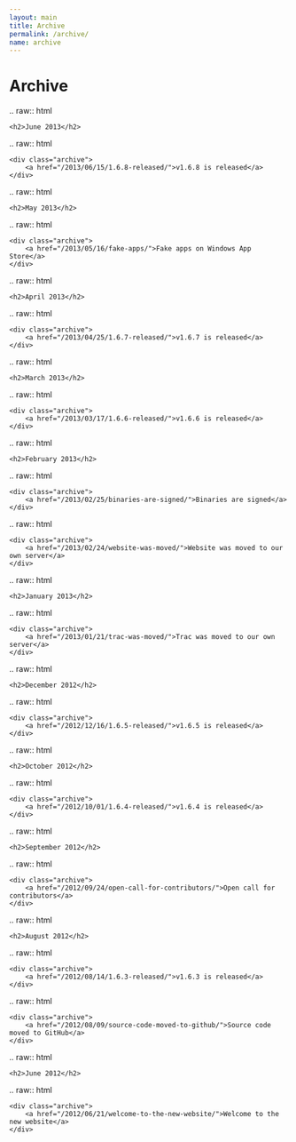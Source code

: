 ```yaml
---
layout: main
title: Archive
permalink: /archive/
name: archive
---
```


Archive
=======

.. raw:: html

    <h2>June 2013</h2>
.. raw:: html

    <div class="archive">
        <a href="/2013/06/15/1.6.8-released/">v1.6.8 is released</a>
    </div>
.. raw:: html

    <h2>May 2013</h2>
.. raw:: html

    <div class="archive">
        <a href="/2013/05/16/fake-apps/">Fake apps on Windows App Store</a>
    </div>
.. raw:: html

    <h2>April 2013</h2>
.. raw:: html

    <div class="archive">
        <a href="/2013/04/25/1.6.7-released/">v1.6.7 is released</a>
    </div>
.. raw:: html

    <h2>March 2013</h2>
.. raw:: html

    <div class="archive">
        <a href="/2013/03/17/1.6.6-released/">v1.6.6 is released</a>
    </div>
.. raw:: html

    <h2>February 2013</h2>
.. raw:: html

    <div class="archive">
        <a href="/2013/02/25/binaries-are-signed/">Binaries are signed</a>
    </div>
.. raw:: html

    <div class="archive">
        <a href="/2013/02/24/website-was-moved/">Website was moved to our own server</a>
    </div>
.. raw:: html

    <h2>January 2013</h2>
.. raw:: html

    <div class="archive">
        <a href="/2013/01/21/trac-was-moved/">Trac was moved to our own server</a>
    </div>
.. raw:: html

    <h2>December 2012</h2>
.. raw:: html

    <div class="archive">
        <a href="/2012/12/16/1.6.5-released/">v1.6.5 is released</a>
    </div>
.. raw:: html

    <h2>October 2012</h2>
.. raw:: html

    <div class="archive">
        <a href="/2012/10/01/1.6.4-released/">v1.6.4 is released</a>
    </div>
.. raw:: html

    <h2>September 2012</h2>
.. raw:: html

    <div class="archive">
        <a href="/2012/09/24/open-call-for-contributors/">Open call for contributors</a>
    </div>
.. raw:: html

    <h2>August 2012</h2>
.. raw:: html

    <div class="archive">
        <a href="/2012/08/14/1.6.3-released/">v1.6.3 is released</a>
    </div>
.. raw:: html

    <div class="archive">
        <a href="/2012/08/09/source-code-moved-to-github/">Source code moved to GitHub</a>
    </div>
.. raw:: html

    <h2>June 2012</h2>
.. raw:: html

    <div class="archive">
        <a href="/2012/06/21/welcome-to-the-new-website/">Welcome to the new website</a>
    </div>
